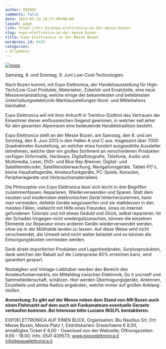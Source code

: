```yaml
---
author: IN3DOV
comments: false
date: 2013-05-29 18:57:09+00:00
layout: page
link: https://drc.bz/expo-elettronica-an-der-messe-bozen/
slug: expo-elettronica-an-der-messe-bozen
title: Expo Elettronica an der Messe Bozen
wordpress_id: 6435
categories:
- Allgemein
---
```


[![expo](https://drc.bz/wp-content/uploads/2013/05/expo-300x46.jpg)](https://drc.bz/wp-content/uploads/2013/05/expo.jpg)

Samstag, 8. und Sonntag, 9. Juni Low-Cost-Technologien


Nach Bozen kommt, mit Expo Elettronica, der Handelsausstellung für High-Tech/Low-Cost Produkte, Materialien, Zubehör und Ersatzteile, eine neue Messeveranstaltung, welche einige der bekanntesten und beliebtesten Unterhaltungselektronik-Marktausstellungen Nord- und Mittelitaliens beinhaltet.




Expo Elettronica will mit ihrer Ankunft in Trentino-Südtirol das Vertrauen der Einwohner dieser einflussreichen Gegend gewinnen, in welcher seit jeher für den gesamten Alpenraum eine bedeutende Handelstradition besteht.




Expo Elettronica stellt an der Messe Bozen, am Samstag, den 8. und am Sonntag, den 9. Juni 2013 in den Hallen A und C aus. Insgesamt über 7000 Quadratmeter Ausstellung, an welcher etwa hundert ausgewählte Aussteller teilnehmen, welche über ein großes Sortiment an verschiedenen Produkten verfügen (Informatik, Hardware, Digitalfotografie, Telefonie, Audio und Multimedia, Leser, DVD- und Blue Ray-Brenner, Digital- und Satellitendecoder, Satellitenüberwachung, Navigationsgeräte, Tablet-PC's, kleine Haushaltsgeräte, Amateurfunkgeräte, PC-Spiele, Konsolen, Peripheriegeräte und Verbrauchsmaterialien).




Die Philosophie von Expo Elettronica lässt sich leicht in drei Begriffen zusammenfassen: Reparieren, Wiederverwenden und Sparen. Statt dem neusten und modernsten elektronischen Gerät hinterherzurennen, kann man vermeiden, defekte Geräte wegzuwerfen und sie stattdessen in den meisten Fällen, vielleicht mit Hilfe eines Freundes, eines im Internet gefundenen Tutorials und mit etwas Geduld und Glück, selbst reparieren. Ist der Schaden hingegen nicht wiedergutzumachen, können die einzelnen Elemente zur Reparatur eines anderen Geräts wiederverwendet werden, ohne sie in der Müllhalde landen zu lassen. Auf diese Weise wird nicht verschwendet, die Umwelt wird nicht weiter belastet und es können die Entsorgungskosten vermieden werden.




Dank direkt importierten Produkten und Lagerbeständen, Surplusprodukten, dank welchen der Rabatt auf die Listenpreise 80% erreichen kann, wird garantiert gespart.




Nostalgiker und Vintage-Liebhaber werden den Bereich des Amateurfunkermarkts, ein Mittelding zwischen Elektronik, Do it yourself und Sammelleidenschaft, schätzen. Hier werden Übertragungsgeräte, Antennen, Einzelteile und antike Radios angeboten, welche immer auf großen Anklang stoßen.




**Anmerkung: Es gibt auf der Messe neben dem Stand von ARI Bozen auch einen Flohmarkt auf dem auch wir Funkamateure eventuelle Geraete verkaufen koennen. Bei Interesse bitte Luciano IN3LFL kontaktieren.**




EXPOELETTRONICA AUF EINEN BLICK, Organisation: Blu Nautilus Srl; Ort: Messe Bozen, Messe Platz 1, Eintrittskarten: Erwachsene € 8,00, ermäßigtes Ticket € 6,00 - Download von der Webseite; Öffnungszeiten: 9.00 - 18.00; Info: 0541 439573; www.expoelettronica.it info@expoelettronica.it



